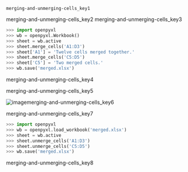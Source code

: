 ```ngMeta
merging-and-unmerging-cells_key1
```

merging-and-unmerging-cells_key2
merging-and-unmerging-cells_key3


```python
>>> import openpyxl
>>> wb = openpyxl.Workbook()
>>> sheet = wb.active
>>> sheet.merge_cells('A1:D3')
>>> sheet['A1'] = 'Twelve cells merged together.'
>>> sheet.merge_cells('C5:D5')
>>> sheet['C5'] = 'Two merged cells.'
>>> wb.save('merged.xlsx')
```
merging-and-unmerging-cells_key4


merging-and-unmerging-cells_key5


![image](assets/000040.png)merging-and-unmerging-cells_key6


merging-and-unmerging-cells_key7


```python
>>> import openpyxl
>>> wb = openpyxl.load_workbook('merged.xlsx')
>>> sheet = wb.active
>>> sheet.unmerge_cells('A1:D3')
>>> sheet.unmerge_cells('C5:D5')
>>> wb.save('merged.xlsx')
```
merging-and-unmerging-cells_key8
